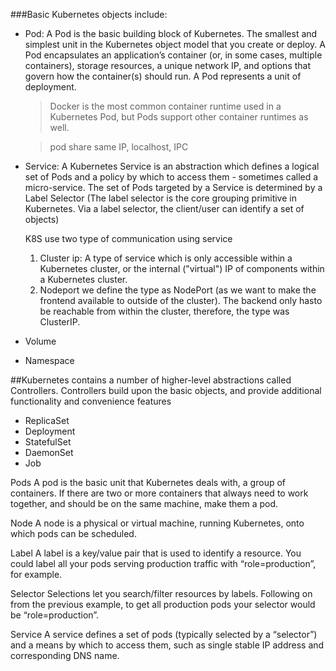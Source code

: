 ###Basic Kubernetes objects include:
- Pod: A Pod is the basic building block of Kubernetes. The smallest and simplest unit in the Kubernetes object model that 
    you create or deploy. A Pod encapsulates an application’s container (or, in some cases, multiple containers), 
    storage resources, a unique network IP, and options that govern how the container(s) should run. A Pod represents a 
    unit of deployment. 
    > Docker is the most common container runtime used in a Kubernetes Pod, but Pods support other container runtimes as well.
   
    > pod share same IP, localhost, IPC
- Service: A Kubernetes Service is an abstraction which defines a logical set of Pods and a policy by which to access them - 
    sometimes called a micro-service. The set of Pods targeted by a Service is determined by a Label Selector (The label 
    selector is the core grouping primitive in Kubernetes. Via a label selector, the client/user can identify a set of objects)
    
    K8S use two type of communication using service
    1. Cluster ip: A type of service which is only accessible within a Kubernetes cluster, or the internal ("virtual") IP of components within a Kubernetes cluster. 
    2. Nodeport
	we define the type as NodePort (as we want to make the frontend available to outside of the cluster). The backend only hasto be reachable from within the cluster, therefore, the type was ClusterIP.
    
- Volume
- Namespace

##Kubernetes contains a number of higher-level abstractions called Controllers. Controllers build upon the basic objects, and provide additional functionality and convenience features
- ReplicaSet
- Deployment
- StatefulSet
- DaemonSet
- Job





Pods
A pod is the basic unit that Kubernetes deals with, a group of containers. If there are two or more containers that always need to work together, and should be on the same machine, make them a pod.

Node
A node is a physical or virtual machine, running Kubernetes, onto which pods can be scheduled.

Label
A label is a key/value pair that is used to identify a resource. You could label all your pods serving production traffic with “role=production”, for example.

Selector
Selections let you search/filter resources by labels. Following on from the previous example, to get all production pods your selector would be “role=production”.

Service
A service defines a set of pods (typically selected by a “selector”) and a means by which to access them, such as single stable IP address and corresponding DNS name.